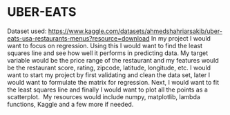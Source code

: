 # UBER-EATS
Dataset used: https://www.kaggle.com/datasets/ahmedshahriarsakib/uber-eats-usa-restaurants-menus?resource=download
In my project I would want to focus on regression. Using this I would want to find the least squares line and see how well it performs in predicting data. My target variable would be the price range of the restaurant and my features would be the restaurant score, rating, zipcode, latitude, longitude, etc. I would want to start my project by first validating and clean the data set, later I would want to formulate the matrix for regression. Next, I would want to fit the least squares line and finally I would want to plot all the points as a scatterplot. 
My resources would include numpy, matplotlib, lambda functions, Kaggle and a few more if needed. 
